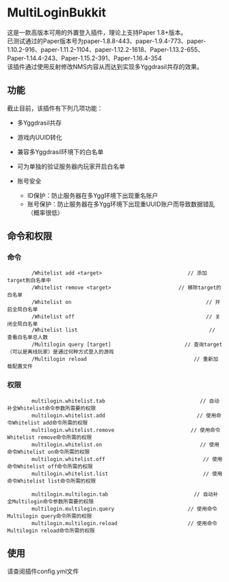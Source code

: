 # MultiLoginBukkit
这是一款高版本可用的外置登入插件，理论上支持Paper 1.8+版本。\
已测试通过的Paper版本号为paper-1.8.8-443、paper-1.9.4-773、paper-1.10.2-916、paper-1.11.2-1104、paper-1.12.2-1618、Paper-1.13.2-655、Paper-1.14.4-243、Paper-1.15.2-391、Paper-1.16.4-354\
该插件通过使用反射修改NMS内容从而达到实现多Yggdrasil共存的效果。

## 功能
截止目前，该插件有下列几项功能：
* 多Yggdrasil共存
* 游戏内UUID转化
* 兼容多Yggdrasil环境下的白名单
* 可为单独的验证服务器内玩家开启白名单

* 账号安全
  * ID保护：防止服务器在多Ygg环境下出现重名账户 
  * 账号保护：防止服务器在多Ygg环境下出现重UUID账户而导致数据错乱（概率很低）

## 命令和权限

### 命令
            /Whitelist add <target>                            // 添加target到白名单中
            /Whitelist remove <target>                      // 移除target的白名单
            /Whitelist on                                            // 开启全局白名单
            /Whitelist off                                           // 关闭全局白名单
            /Whitelist list                                           // 查看白名单总人数
            /Multilogin query [target]                        // 查询target（可以是离线玩家）是通过何种方式登入的游戏
            /Multilogin reload                                   // 重新加载配置文件
### 权限
            multilogin.whitelist.tab                               // 自动补全Whitelist命令参数所需要的权限
            multilogin.whitelist.add                              // 使用命令Whitelist add命令所需的权限
            multilogin.whitelist.remove                         // 使用命令Whitelist remove命令所需的权限
            multilogin.whitelist.on                                // 使用命令Whitelist on命令所需的权限
            multilogin.whitelist.off                                // 使用命令Whitelist off命令所需的权限
            multilogin.whitelist.list                               // 使用命令Whitelist list命令所需的权限
            
            multilogin.multilogin.tab                            // 自动补全Multilogin命令参数所需要的权限
            multilogin.multilogin.query                        // 使用命令Multilogin query命令所需的权限
            multilogin.multilogin.reload                       // 使用命令Multilogin reload命令所需的权限
            
## 使用
请查阅插件config.yml文件